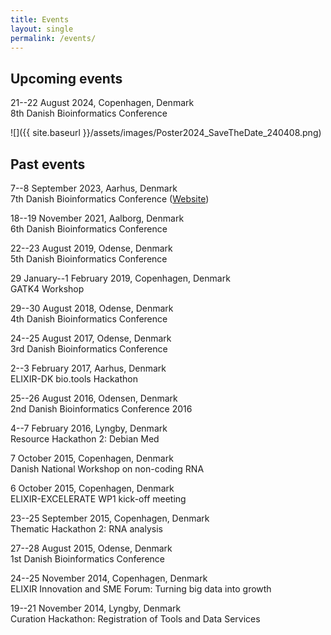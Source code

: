 ```yaml
---
title: Events
layout: single
permalink: /events/
---
```

## Upcoming events

21--22 August 2024, Copenhagen, Denmark  
8th Danish Bioinformatics Conference

![]({{ site.baseurl }}/assets/images/Poster2024_SaveTheDate_240408.png)

## Past events

7--8 September 2023, Aarhus, Denmark  
7th Danish Bioinformatics Conference ([Website](https://eventsignup.ku.dk/elixirdenmark-danishbioinformaticsconference/conference))

18--19 November 2021, Aalborg, Denmark  
6th Danish Bioinformatics Conference

22--23 August 2019, Odense, Denmark  
5th Danish Bioinformatics Conference

29 January--1 February 2019, Copenhagen, Denmark  
GATK4 Workshop

29--30 August 2018, Odense, Denmark  
4th Danish Bioinformatics Conference

24--25 August 2017, Odense, Denmark  
3rd Danish Bioinformatics Conference

2--3 February 2017, Aarhus, Denmark  
ELIXIR-DK bio.tools Hackathon

25--26 August 2016, Odensen, Denmark  
2nd Danish Bioinformatics Conference 2016

4--7 February 2016, Lyngby, Denmark  
Resource Hackathon 2: Debian Med

7 October 2015, Copenhagen, Denmark  
Danish National Workshop on non-coding RNA

6 October 2015, Copenhagen, Denmark  
ELIXIR-EXCELERATE WP1 kick-off meeting

23--25 September 2015, Copenhagen, Denmark  
Thematic Hackathon 2: RNA analysis

27--28 August 2015, Odense, Denmark  
1st Danish Bioinformatics Conference

24--25 November 2014, Copenhagen, Denmark  
ELIXIR Innovation and SME Forum: Turning big data into growth

19--21 November 2014, Lyngby, Denmark  
Curation Hackathon: Registration of Tools and Data Services
